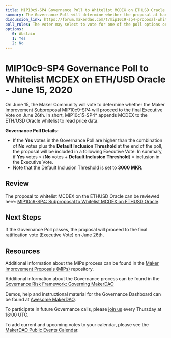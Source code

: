 ```yaml
---
title: MIP10c9-SP4 Governance Poll to Whitelist MCDEX on ETHUSD Oracle - June 15, 2020
summary: The Governance Poll will determine whether the proposal at hand will proceed to an Executive Vote. 
discussion_link: https://forum.makerdao.com/t/mip10c9-sp4-proposal-whitelist-mcdex-on-eth-usd-oracle/2723
poll_rules: The voter may select to vote for one of the poll options or they may elect to abstain from the poll entirely
options:
   0: Abstain
   1: Yes
   2: No
---
```

# MIP10c9-SP4 Governance Poll to Whitelist MCDEX on ETH/USD Oracle - June 15, 2020

On June 15, the Maker Community will vote to determine whether the Maker Improvement Subproposal MIP10c9-SP4 will proceed to the final Executive Vote on June 26th. In short, MIP10c15-SP4* appends MCDEX to the ETH/USD Oracle whitelist to read price data.

**Governance Poll Details:**

- If the **Yes** votes in the Governance Poll are higher than the combination of **No** votes plus the **Default Inclusion Threshold** at the end of the poll, the proposal will be included in a following Executive Vote. In summary, if **Yes** votes > (**No** votes + **Default Inclusion Threshold**) = inclusion in the Executive Vote.
- Note that the Default Inclusion Threshold is set to **3000 MKR**.

## Review

The proposal to whitelist MCDEX on the ETHUSD Oracle can be reviewed here: [MIP10c9-SP4: Subproposal to Whitelist MCDEX on ETHUSD Oracle](https://forum.makerdao.com/t/mip10c9-sp4-proposal-whitelist-mcdex-on-eth-usd-oracle/2723).

## Next Steps

If the Governance Poll passes, the proposal will proceed to the final ratification vote (Executive Vote) on June 26th.

## Resources

Additional information about the MIPs process can be found in the [Maker Improvement Proposals (MIPs)](https://github.com/makerdao/mips) repository.

Additional information about the Governance process can be found in the [Governance Risk Framework: Governing MakerDAO](https://community-development.makerdao.com/governance/governance-risk-framework)

Demos, help and instructional material for the Governance Dashboard can be found at [Awesome MakerDAO](https://awesome.makerdao.com/#voting).

To participate in future Governance calls, please [join us](https://community-development.makerdao.com/governance/governance-and-risk-meetings) every Thursday at 16:00 UTC.

To add current and upcoming votes to your calendar, please see the [MakerDAO Public Events Calendar](https://calendar.google.com/calendar/embed?src=makerdao.com_3efhm2ghipksegl009ktniomdk%40group.calendar.google.com&ctz=America%2FLos_Angeles).
